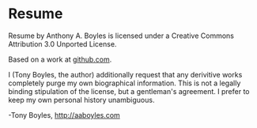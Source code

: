 Resume
======

Resume by Anthony A. Boyles is licensed under a Creative Commons Attribution
3.0 Unported License.

Based on a work at [github.com](http://github.com/AABoyles/Resume/).

I (Tony Boyles, the author) additionally request that any derivitive works 
completely purge my own biographical information. This is not a legally binding
stipulation of the license, but a gentleman's agreement. I prefer to keep my 
own personal history unambiguous.

-Tony Boyles, http://aaboyles.com